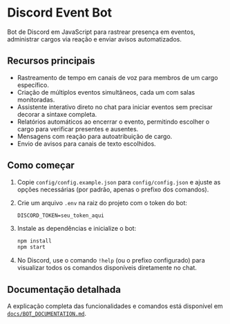 # Discord Event Bot

Bot de Discord em JavaScript para rastrear presença em eventos, administrar cargos via reação e enviar avisos automatizados.

## Recursos principais

- Rastreamento de tempo em canais de voz para membros de um cargo específico.
- Criação de múltiplos eventos simultâneos, cada um com salas monitoradas.
- Assistente interativo direto no chat para iniciar eventos sem precisar decorar a sintaxe completa.
- Relatórios automáticos ao encerrar o evento, permitindo escolher o cargo para verificar presentes e ausentes.
- Mensagens com reação para autoatribuição de cargo.
- Envio de avisos para canais de texto escolhidos.

## Como começar

1. Copie `config/config.example.json` para `config/config.json` e ajuste as opções necessárias (por padrão, apenas o prefixo dos comandos).
2. Crie um arquivo `.env` na raiz do projeto com o token do bot:

   ```env
   DISCORD_TOKEN=seu_token_aqui
   ```
3. Instale as dependências e inicialize o bot:

   ```bash
   npm install
   npm start
   ```

4. No Discord, use o comando `!help` (ou o prefixo configurado) para visualizar todos os comandos disponíveis diretamente no chat.

## Documentação detalhada

A explicação completa das funcionalidades e comandos está disponível em [`docs/BOT_DOCUMENTATION.md`](docs/BOT_DOCUMENTATION.md).
